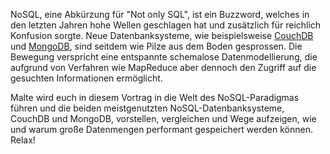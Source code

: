 NoSQL, eine Abkürzung für "Not only SQL", ist ein Buzzword, welches in den letzten Jahren hohe Wellen geschlagen hat und zusätzlich für reichlich Konfusion sorgte. Neue Datenbanksysteme, wie beispielsweise [CouchDB](http://couchdb.apache.org/) und [MongoDB](http://www.mongodb.org/), sind seitdem wie Pilze aus dem Boden gesprossen. Die Bewegung verspricht eine entspannte schemalose Datenmodellierung, die aufgrund von Verfahren wie MapReduce aber dennoch den Zugriff auf die gesuchten Informationen ermöglicht.

Malte wird euch in diesem Vortrag in die Welt des NoSQL-Paradigmas führen und die beiden meistgenutzten NoSQL-Datenbanksysteme, CouchDB und MongoDB, vorstellen, vergleichen und Wege aufzeigen, wie und warum große Datenmengen performant gespeichert werden können. Relax!
